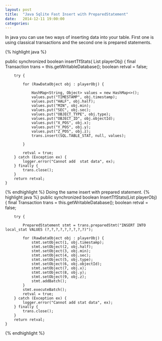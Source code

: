 ```yaml
---
layout: post
title:  "Java Sqlite Fast Insert with PreparedStatement"
date:   2014-12-11 19:00:00
categories:
---
```

In java you can use two ways of inserting data into your table. First one is using classical transactions and the second one is prepared statements.


{% highlight java %}

public synchronized boolean insertTfStats( List<RawDataObject> playerObj) {
        final Transaction trans = this.getWritableDatabase();
        boolean retval = false;

       
        try { 

            for (RawDataObject obj : playerObj) {

                HashMap<String, Object> values = new HashMap<>(); 
                values.put("TIMESTAMP", obj.timestamp);
                values.put("HALF", obj.half);
                values.put("MIN", obj.min);
                values.put("SEC", obj.sec);
                values.put("OBJECT_TYPE", obj.type);
                values.put("OBJECT_ID", obj.objectId); 
                values.put("X_POS", obj.x);
                values.put("Y_POS", obj.y);
                values.put("Z_POS", obj.z);
                trans.insert(SQL.TABLE_STAT, null, values);

            }

            retval = true;
        } catch (Exception ex) {
            logger.error("Cannot add  stat data", ex);
        } finally {
            trans.close();
        }
        return retval;
    } 

{% endhighlight %}
Doing the same insert with prepared statement.
{% highlight java %} 
public synchronized boolean InsertTfStats(List<RawDataObject> playerObj) {
        final Transaction trans = this.getWritableDatabase();
        boolean retval = false;

        try {
            
            PreparedStatement stmt = trans.preparedStmt("INSERT INTO local_stat VALUES (?,?,?,?,?,?,?,?,?)");
       
            for (RawDataObject obj : playerObj) {
                stmt.setObject(1, obj.timestamp);
                stmt.setObject(2, obj.half);
                stmt.setObject(3, obj.min);
                stmt.setObject(4, obj.sec);
                stmt.setObject(5, obj.type);
                stmt.setObject(6, obj.objectId);
                stmt.setObject(7, obj.x);
                stmt.setObject(8, obj.y);
                stmt.setObject(9, obj.z);
                stmt.addBatch();
            }
            stmt.executeBatch(); 
            retval = true;
        } catch (Exception ex) {
            logger.error("Cannot add stat data", ex);
        } finally {
            trans.close();
        }
        return retval;
    }
{% endhighlight %}
